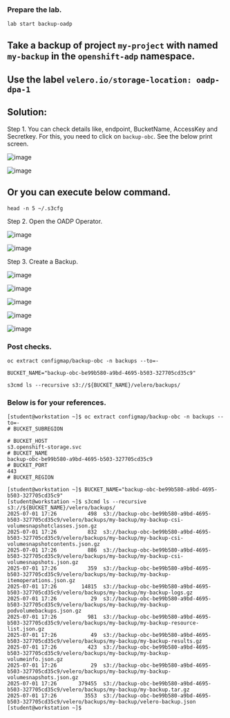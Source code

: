 ### Prepare the lab.
```
lab start backup-oadp
```

## Take a backup of project `my-project` with named `my-backup` in the `openshift-adp` namespace.
## Use the label `velero.io/storage-location: oadp-dpa-1`

## Solution:

Step 1. You can check details like, endpoint, BucketName, AccessKey and Secretkey. For this, you need to click on `backup-obc`. See the below print screen.

![image](https://github.com/user-attachments/assets/2047f71d-edee-4885-8d12-ae180fea2f25)

![image](https://github.com/user-attachments/assets/f77e33fe-443d-48cc-95d6-330469592f76)


## Or you can execute below command.
```
head -n 5 ~/.s3cfg
```


Step 2. Open the OADP Operator.

![image](https://github.com/user-attachments/assets/aa2ceaa6-8b2e-40cf-a8f0-97cbfcd97215)

![image](https://github.com/user-attachments/assets/6e6843c4-ba66-45a1-b85a-52cba62bb5c5)


Step 3. Create a Backup.

![image](https://github.com/user-attachments/assets/f6bc43ce-5cc7-47d2-9c9c-04a799f9931a)

![image](https://github.com/user-attachments/assets/4a40ea82-3dcf-4ed9-9b7e-4ec58afb0ebb)


![image](https://github.com/user-attachments/assets/664a8ae5-1a8c-4764-9cc7-29fbcc4c0367)

![image](https://github.com/user-attachments/assets/e7a2cddc-45e2-4d96-888f-aaef4a59df0d)

![image](https://github.com/user-attachments/assets/f3e084f1-1931-4be8-a057-01811a621aa6)


### Post checks.

```
oc extract configmap/backup-obc -n backups --to=-
```

```
BUCKET_NAME="backup-obc-be99b580-a9bd-4695-b503-327705cd35c9"
```
```
s3cmd ls --recursive s3://${BUCKET_NAME}/velero/backups/
```

### Below is for your references.
```
[student@workstation ~]$ oc extract configmap/backup-obc -n backups --to=-
# BUCKET_SUBREGION

# BUCKET_HOST
s3.openshift-storage.svc
# BUCKET_NAME
backup-obc-be99b580-a9bd-4695-b503-327705cd35c9
# BUCKET_PORT
443
# BUCKET_REGION

[student@workstation ~]$ BUCKET_NAME="backup-obc-be99b580-a9bd-4695-b503-327705cd35c9"
[student@workstation ~]$ s3cmd ls --recursive s3://${BUCKET_NAME}/velero/backups/
2025-07-01 17:26          498  s3://backup-obc-be99b580-a9bd-4695-b503-327705cd35c9/velero/backups/my-backup/my-backup-csi-volumesnapshotclasses.json.gz
2025-07-01 17:26          832  s3://backup-obc-be99b580-a9bd-4695-b503-327705cd35c9/velero/backups/my-backup/my-backup-csi-volumesnapshotcontents.json.gz
2025-07-01 17:26          886  s3://backup-obc-be99b580-a9bd-4695-b503-327705cd35c9/velero/backups/my-backup/my-backup-csi-volumesnapshots.json.gz
2025-07-01 17:26          359  s3://backup-obc-be99b580-a9bd-4695-b503-327705cd35c9/velero/backups/my-backup/my-backup-itemoperations.json.gz
2025-07-01 17:26        14815  s3://backup-obc-be99b580-a9bd-4695-b503-327705cd35c9/velero/backups/my-backup/my-backup-logs.gz
2025-07-01 17:26           29  s3://backup-obc-be99b580-a9bd-4695-b503-327705cd35c9/velero/backups/my-backup/my-backup-podvolumebackups.json.gz
2025-07-01 17:26          981  s3://backup-obc-be99b580-a9bd-4695-b503-327705cd35c9/velero/backups/my-backup/my-backup-resource-list.json.gz
2025-07-01 17:26           49  s3://backup-obc-be99b580-a9bd-4695-b503-327705cd35c9/velero/backups/my-backup/my-backup-results.gz
2025-07-01 17:26          423  s3://backup-obc-be99b580-a9bd-4695-b503-327705cd35c9/velero/backups/my-backup/my-backup-volumeinfo.json.gz
2025-07-01 17:26           29  s3://backup-obc-be99b580-a9bd-4695-b503-327705cd35c9/velero/backups/my-backup/my-backup-volumesnapshots.json.gz
2025-07-01 17:26       379455  s3://backup-obc-be99b580-a9bd-4695-b503-327705cd35c9/velero/backups/my-backup/my-backup.tar.gz
2025-07-01 17:26         3553  s3://backup-obc-be99b580-a9bd-4695-b503-327705cd35c9/velero/backups/my-backup/velero-backup.json
[student@workstation ~]$
```

